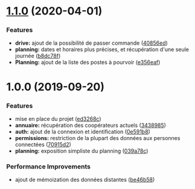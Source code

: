 # [1.1.0](https://github.com/lachouettecoop/api/compare/1.0.0...1.1.0) (2020-04-01)


### Features

* **drive:** ajout de la possibilité de passer commande ([40856ed](https://github.com/lachouettecoop/api/commit/40856ed))
* **planning:** dates et horaires plus précises, et récupération d'une seule journée ([b8dc78f](https://github.com/lachouettecoop/api/commit/b8dc78f))
* **Planning:** ajout de la liste des postes à pourvoir ([e356eaf](https://github.com/lachouettecoop/api/commit/e356eaf))

# 1.0.0 (2019-09-20)


### Features

* mise en place du projet ([ed3268c](https://github.com/lachouettecoop/api/commit/ed3268c))
* **annuaire:** récupération des coopérateurs actuels ([3438985](https://github.com/lachouettecoop/api/commit/3438985))
* **auth:** ajout de la connexion et identification ([0e591b8](https://github.com/lachouettecoop/api/commit/0e591b8))
* **permissions:** restriction de la plupart des données aux personnes connectées ([70915d2](https://github.com/lachouettecoop/api/commit/70915d2))
* **planning:** exposition simpliste du planning ([039a78c](https://github.com/lachouettecoop/api/commit/039a78c))


### Performance Improvements

* ajout de mémoization des données distantes ([be46b58](https://github.com/lachouettecoop/api/commit/be46b58))

